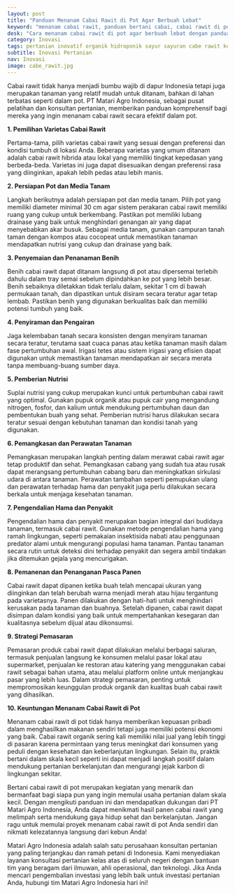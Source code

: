 ```yaml
---
layout: post
title: "Panduan Menanam Cabai Rawit di Pot Agar Berbuah Lebat"
keyword: "menanam cabai rawit, panduan bertani cabai, cabai rawit di pot, budidaya cabai rawit, PT Matari Agro Indonesia"
desk: "Cara menanam cabai rawit di pot agar berbuah lebat dengan panduan lengkap dari PT Matari Agro Indonesia. Cocok untuk individu, perusahaan pertanian, dan pemerintah daerah di seluruh Indonesia yang tertarik dengan pertanian dalam skala kecil"
category: Inovasi
tags: pertanian inovatif organik hidroponik sayur sayuran cabe rawit konsultan ketahanan pangan
subtitle: Inovasi Pertanian
nav: Inovasi
image: cabe_rawit.jpg
---
```


Cabai rawit tidak hanya menjadi bumbu wajib di dapur Indonesia tetapi juga merupakan tanaman yang relatif mudah untuk ditanam, bahkan di lahan terbatas seperti dalam pot. PT Matari Agro Indonesia, sebagai pusat pelatihan dan konsultan pertanian, memberikan panduan komprehensif bagi mereka yang ingin menanam cabai rawit secara efektif dalam pot.

**1. Pemilihan Varietas Cabai Rawit**

Pertama-tama, pilih varietas cabai rawit yang sesuai dengan preferensi dan kondisi tumbuh di lokasi Anda. Beberapa varietas yang umum ditanam adalah cabai rawit hibrida atau lokal yang memiliki tingkat kepedasan yang berbeda-beda. Varietas ini juga dapat disesuaikan dengan preferensi rasa yang diinginkan, apakah lebih pedas atau lebih manis.

**2. Persiapan Pot dan Media Tanam**

Langkah berikutnya adalah persiapan pot dan media tanam. Pilih pot yang memiliki diameter minimal 30 cm agar sistem perakaran cabai rawit memiliki ruang yang cukup untuk berkembang. Pastikan pot memiliki lubang drainase yang baik untuk menghindari genangan air yang dapat menyebabkan akar busuk. Sebagai media tanam, gunakan campuran tanah taman dengan kompos atau cocopeat untuk memastikan tanaman mendapatkan nutrisi yang cukup dan drainase yang baik.

**3. Penyemaian dan Penanaman Benih**

Benih cabai rawit dapat ditanam langsung di pot atau dipersemai terlebih dahulu dalam tray semai sebelum dipindahkan ke pot yang lebih besar. Benih sebaiknya diletakkan tidak terlalu dalam, sekitar 1 cm di bawah permukaan tanah, dan dipastikan untuk disiram secara teratur agar tetap lembab. Pastikan benih yang digunakan berkualitas baik dan memiliki potensi tumbuh yang baik.

**4. Penyiraman dan Pengairan**

Jaga kelembaban tanah secara konsisten dengan menyiram tanaman secara teratur, terutama saat cuaca panas atau ketika tanaman masih dalam fase pertumbuhan awal. Irigasi tetes atau sistem irigasi yang efisien dapat digunakan untuk memastikan tanaman mendapatkan air secara merata tanpa membuang-buang sumber daya.

**5. Pemberian Nutrisi**

Suplai nutrisi yang cukup merupakan kunci untuk pertumbuhan cabai rawit yang optimal. Gunakan pupuk organik atau pupuk cair yang mengandung nitrogen, fosfor, dan kalium untuk mendukung pertumbuhan daun dan pembentukan buah yang sehat. Pemberian nutrisi harus dilakukan secara teratur sesuai dengan kebutuhan tanaman dan kondisi tanah yang digunakan.

**6. Pemangkasan dan Perawatan Tanaman**

Pemangkasan merupakan langkah penting dalam merawat cabai rawit agar tetap produktif dan sehat. Pemangkasan cabang yang sudah tua atau rusak dapat merangsang pertumbuhan cabang baru dan meningkatkan sirkulasi udara di antara tanaman. Perawatan tambahan seperti pemupukan ulang dan perawatan terhadap hama dan penyakit juga perlu dilakukan secara berkala untuk menjaga kesehatan tanaman.

**7. Pengendalian Hama dan Penyakit**

Pengendalian hama dan penyakit merupakan bagian integral dari budidaya tanaman, termasuk cabai rawit. Gunakan metode pengendalian hama yang ramah lingkungan, seperti pemakaian insektisida nabati atau penggunaan predator alami untuk mengurangi populasi hama tanaman. Pantau tanaman secara rutin untuk deteksi dini terhadap penyakit dan segera ambil tindakan jika ditemukan gejala yang mencurigakan.

**8. Pemanenan dan Penanganan Pasca Panen**

Cabai rawit dapat dipanen ketika buah telah mencapai ukuran yang diinginkan dan telah berubah warna menjadi merah atau hijau tergantung pada varietasnya. Panen dilakukan dengan hati-hati untuk menghindari kerusakan pada tanaman dan buahnya. Setelah dipanen, cabai rawit dapat disimpan dalam kondisi yang baik untuk mempertahankan kesegaran dan kualitasnya sebelum dijual atau dikonsumsi.

**9. Strategi Pemasaran**

Pemasaran produk cabai rawit dapat dilakukan melalui berbagai saluran, termasuk penjualan langsung ke konsumen melalui pasar lokal atau supermarket, penjualan ke restoran atau katering yang menggunakan cabai rawit sebagai bahan utama, atau melalui platform online untuk menjangkau pasar yang lebih luas. Dalam strategi pemasaran, penting untuk mempromosikan keunggulan produk organik dan kualitas buah cabai rawit yang dihasilkan.

**10. Keuntungan Menanam Cabai Rawit di Pot**

Menanam cabai rawit di pot tidak hanya memberikan kepuasan pribadi dalam menghasilkan makanan sendiri tetapi juga memiliki potensi ekonomi yang baik. Cabai rawit organik sering kali memiliki nilai jual yang lebih tinggi di pasaran karena permintaan yang terus meningkat dari konsumen yang peduli dengan kesehatan dan keberlanjutan lingkungan. Selain itu, praktik bertani dalam skala kecil seperti ini dapat menjadi langkah positif dalam mendukung pertanian berkelanjutan dan mengurangi jejak karbon di lingkungan sekitar.

Bertani cabai rawit di pot merupakan kegiatan yang menarik dan bermanfaat bagi siapa pun yang ingin memulai usaha pertanian dalam skala kecil. Dengan mengikuti panduan ini dan mendapatkan dukungan dari PT Matari Agro Indonesia, Anda dapat menikmati hasil panen cabai rawit yang melimpah serta mendukung gaya hidup sehat dan berkelanjutan. Jangan ragu untuk memulai proyek menanam cabai rawit di pot Anda sendiri dan nikmati kelezatannya langsung dari kebun Anda!

Matari Agro Indonesia adalah salah satu perusahaan konsultan pertanian yang paling terjangkau dan ramah petani di Indonesia. Kami menyediakan layanan konsultasi pertanian kelas atas di seluruh negeri dengan bantuan tim yang beragam dari ilmuwan, ahli operasional, dan teknologi. Jika Anda mencari pengembalian investasi yang lebih baik untuk investasi pertanian Anda, hubungi tim Matari Agro Indonesia hari ini!

